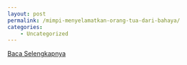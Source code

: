 ```yaml
---
layout: post
permalink: /mimpi-menyelamatkan-orang-tua-dari-bahaya/
categories:
    - Uncategorized
---
```


[Baca Selengkapnya](/10)